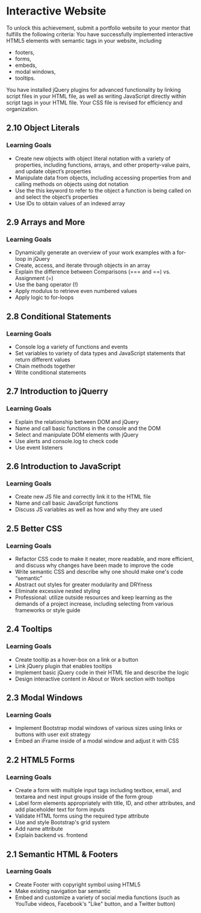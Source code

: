 # Interactive Website

To unlock this achievement, submit a portfolio website to your mentor that fulfills the following criteria:
You have successfully implemented interactive HTML5 elements with semantic tags in your website, including

- footers, 
- forms,
- embeds,
- modal windows,
- tooltips.

You have installed jQuery plugins for advanced functionality by linking script files in your HTML file, as well as writing JavaScript directly within script tags in your HTML file. Your CSS file is revised for efficiency and organization.

## 2.10 Object Literals

### Learning Goals

- Create new objects with object literal notation with a variety of properties, including functions, arrays, and other property-value pairs, and update object’s properties 
- Manipulate data from objects, including accessing properties from and calling methods on objects using dot notation
- Use the this keyword to refer to the object a function is being called on and select the object’s properties
- Use IDs to obtain values of an indexed array

## 2.9 Arrays and More

### Learning Goals

- Dynamically generate an overview of your work examples with a for-loop in jQuery
- Create, access, and iterate through objects in an array
- Explain the difference between Comparisons (=== and ==) vs. Assignment (=)
- Use the bang operator (!)
- Apply modulus to retrieve even numbered values
- Apply logic to for-loops

## 2.8 Conditional Statements

### Learning Goals

- Console log a variety of functions and events
- Set variables to variety of data types and JavaScript statements that return different values
- Chain methods together
- Write conditional statements

## 2.7 Introduction to jQuerry

### Learning Goals

- Explain the relationship between DOM and jQuery
- Name and call basic functions in the console and the DOM
- Select and manipulate DOM elements with jQuery
- Use alerts and console.log to check code
- Use event listeners

## 2.6 Introduction to JavaScript

### Learning Goals

- Create new JS file and correctly link it to the HTML file
- Name and call basic JavaScript functions
- Discuss JS variables as well as how and why they are used

## 2.5 Better CSS

### Learning Goals

- Refactor CSS code to make it neater, more readable, and more efficient, and discuss why changes have been made to improve the code
- Write semantic CSS and describe why one should make one's code “semantic” 
- Abstract out styles for greater modularity and DRYness
- Eliminate excessive nested styling
- Professional: utilize outside resources and keep learning as the demands of a project increase, including selecting from various frameworks or style guide

## 2.4 Tooltips

### Learning Goals

- Create tooltip as a hover-box on a link or a button
- Link jQuery plugin that enables tooltips
- Implement basic jQuery code in their HTML file and describe the logic
- Design interactive content in About or Work section with tooltips

## 2.3 Modal Windows

### Learning Goals

- Implement Bootstrap modal windows of various sizes using links or buttons with user exit strategy
- Embed an iFrame inside of a modal window and adjust it with CSS

## 2.2 HTML5 Forms

### Learning Goals

- Create a form with multiple input tags including textbox, email, and textarea and nest input groups inside of the form group 
- Label form elements appropriately with title, ID, and other attributes, and add placeholder text for form inputs 
- Validate HTML forms using the required type attribute
- Use and style Bootstrap's grid system
- Add name attribute
- Explain backend vs. frontend

## 2.1 Semantic HTML & Footers

### Learning Goals

- Create Footer with copyright symbol using HTML5
- Make existing navigation bar semantic
- Embed and customize a variety of social media functions (such as YouTube videos, Facebook's "Like" button, and a Twitter button)

